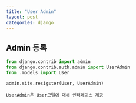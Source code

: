 ```yaml
---
title: "User Admin" 
layout: post
categories: django
---
```


## Admin 등록
```python
from django.contrib import admin 
from django.contrib.auth.admin import UserAdmin
from .models import User 

admin.site.resigster(User, UserAdmin) 
```
`UserAdmin은 User모델에 대해 인터페이스 제공`

 